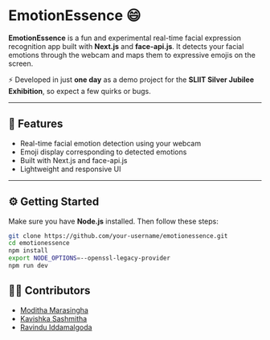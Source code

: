 # EmotionEssence 😄

**EmotionEssence** is a fun and experimental real-time facial expression recognition app built with **Next.js** and **face-api.js**. It detects your facial emotions through the webcam and maps them to expressive emojis on the screen.

⚡️ Developed in just **one day** as a demo project for the **SLIIT Silver Jubilee Exhibition**, so expect a few quirks or bugs.

---

## 🚀 Features

- Real-time facial emotion detection using your webcam
- Emoji display corresponding to detected emotions
- Built with Next.js and face-api.js
- Lightweight and responsive UI

---

## ⚙️ Getting Started

Make sure you have **Node.js** installed. Then follow these steps:

```bash
git clone https://github.com/your-username/emotionessence.git
cd emotionessence
npm install
export NODE_OPTIONS=--openssl-legacy-provider
npm run dev
```

## 👨‍💻 Contributors

- [Moditha Marasingha](https://github.com/ModithaM)
- [Kavishka Sashmitha](https://github.com/KavishkaSashmitha)
- [Ravindu Iddamalgoda](https://github.com/ravinduiddamalgoda)
